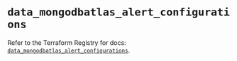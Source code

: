 # `data_mongodbatlas_alert_configurations`

Refer to the Terraform Registry for docs: [`data_mongodbatlas_alert_configurations`](https://registry.terraform.io/providers/mongodb/mongodbatlas/1.21.0/docs/data-sources/alert_configurations).
